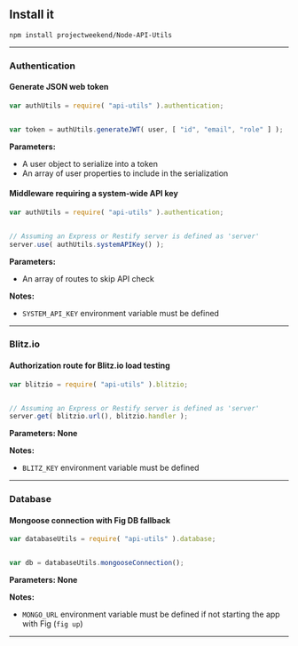 ## Install it

```
npm install projectweekend/Node-API-Utils
```

------------


### Authentication

#### Generate JSON web token

```javascript
var authUtils = require( "api-utils" ).authentication;


var token = authUtils.generateJWT( user, [ "id", "email", "role" ] );
```

**Parameters:**

* A user object to serialize into a token
* An array of user properties to include in the serialization


#### Middleware requiring a system-wide API key

```javascript
var authUtils = require( "api-utils" ).authentication;


// Assuming an Express or Restify server is defined as 'server'
server.use( authUtils.systemAPIKey() );
```

**Parameters:**

* An array of routes to skip API check

**Notes:**

* `SYSTEM_API_KEY` environment variable must be defined

------------


### Blitz.io

#### Authorization route for Blitz.io load testing

```javascript
var blitzio = require( "api-utils" ).blitzio;


// Assuming an Express or Restify server is defined as 'server'
server.get( blitzio.url(), blitzio.handler );
```

**Parameters: None**

**Notes:**

* `BLITZ_KEY` environment variable must be defined

------------


### Database

#### Mongoose connection with Fig DB fallback

```javascript
var databaseUtils = require( "api-utils" ).database;


var db = databaseUtils.mongooseConnection();
```

**Parameters: None**

**Notes:**

* `MONGO_URL` environment variable must be defined if not starting the app with Fig (`fig up`)

------------
